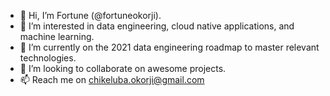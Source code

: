- 👋 Hi, I’m Fortune (@fortuneokorji).
- 👀 I’m interested in data engineering, cloud native applications, and machine learning.
- 🌱 I’m currently on the 2021 data engineering roadmap to master relevant technologies. 
- 💞️ I’m looking to collaborate on awesome projects.
- 📫 Reach me on 
      chikeluba.okorji@gmail.com







<!---
fortuneokorji/fortuneokorji is a ✨ special ✨ repository because its `README.md` (this file) appears on your GitHub profile.
You can click the Preview link to take a look at your changes.
--->
